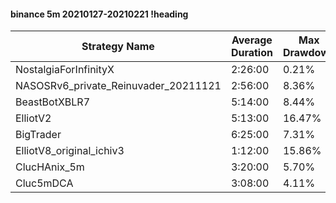 #### binance 5m 20210127-20210221 !heading
| Strategy Name                        | Average Duration | Max Drawdown | Profit Mean | Profit Sum | Profit Total | Trade Count | Win Rate |
| ------------------------------------ | ---------------- | ------------ | ----------- | ---------- | ------------ | ----------- | -------- |
| NostalgiaForInfinityX                | 2:26:00          | 0.21%        | 280.20%     | 50156.00%  | 7837.00%     | 179         | 98.88%   |
| NASOSRv6_private_Reinuvader_20211121 | 2:56:00          | 8.36%        | 164.61%     | 58437.00%  | 21148.00%    | 355         | 94.08%   |
| BeastBotXBLR7                        | 5:14:00          | 8.44%        | 127.08%     | 49942.00%  | 15404.00%    | 393         | 65.65%   |
| ElliotV2                             | 5:13:00          | 16.47%       | 178.73%     | 78999.00%  | 36610.00%    | 442         | 88.24%   |
| BigTrader                            | 6:25:00          | 7.31%        | 320.73%     | 26300.00%  | 6827.00%     | 82          | 98.78%   |
| ElliotV8_original_ichiv3             | 1:12:00          | 15.86%       | 53.49%      | 69853.00%  | 27901.00%    | 1306        | 75.57%   |
| ClucHAnix_5m                         | 3:20:00          | 5.70%        | 122.93%     | 68594.00%  | 28213.00%    | 558         | 79.57%   |
| Cluc5mDCA                            | 3:08:00          | 4.11%        | 174.55%     | 100888.00% | 16798.00%    | 578         | 84.60%   |